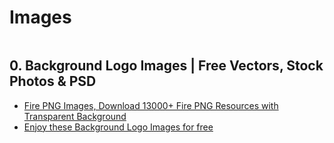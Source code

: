 # Images

```c#

```

## 0. Background Logo Images | Free Vectors, Stock Photos & PSD

- [Fire PNG Images, Download 13000+ Fire PNG Resources with Transparent Background](https://pngtree.com/free-fire-png)
- [Enjoy these Background Logo Images for free](https://www.freepik.com/free-photos-vectors/background-logo)

```c#

```
